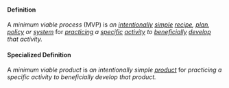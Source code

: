 #### Definition

A *minimum viable process* (MVP) is *an [intentionally](https://github.com/gcassel/Modular-Organizing-Terminology/blob/master/terms/intend.md) [simple](https://github.com/gcassel/Modular-Organizing-Terminology/blob/master/terms/simplicity.md) [recipe](https://github.com/gcassel/Modular-Organizing-Terminology/blob/master/terms/recipe.md), [plan](https://github.com/gcassel/Modular-Organizing-Terminology/blob/master/terms/plan.md), [policy](https://github.com/gcassel/Modular-Organizing-Terminology/blob/master/terms/policy.md) or [system](https://github.com/gcassel/Modular-Organizing-Terminology/blob/master/terms/system.md)* for *[practicing](https://github.com/gcassel/Modular-Organizing-Terminology/blob/master/terms/practice.md) a [specific](https://github.com/gcassel/Modular-Organizing-Terminology/blob/master/terms/specific.md) [activity](https://github.com/gcassel/Modular-Organizing-Terminology/blob/master/terms/activity.md) to [beneficially](https://github.com/gcassel/Modular-Organizing-Terminology/blob/master/terms/benefit.md) [develop](https://github.com/gcassel/Modular-Organizing-Terminology/blob/master/terms/develop.md) that activity.*

#### Specialized Definition

A *minimum viable product* is *an intentionally simple [product](https://github.com/gcassel/Modular-Organizing-Terminology/blob/master/terms/produce.md)* for *practicing a specific activity to beneficially develop that product.*
